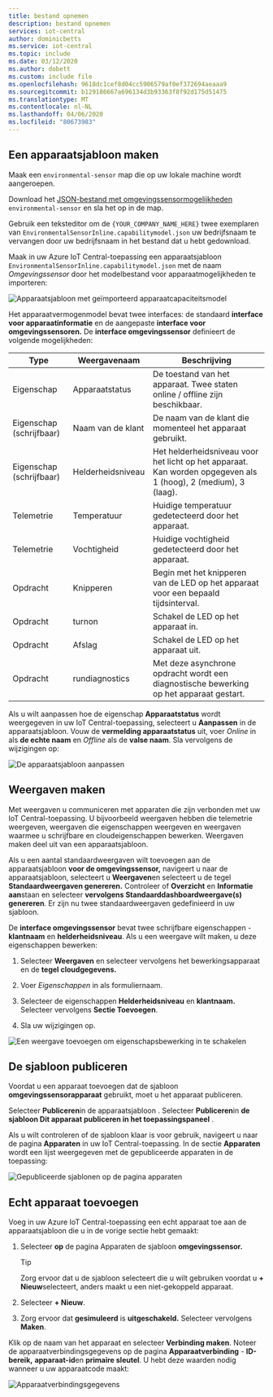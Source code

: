 ```yaml
---
title: bestand opnemen
description: bestand opnemen
services: iot-central
author: dominicbetts
ms.service: iot-central
ms.topic: include
ms.date: 03/12/2020
ms.author: dobett
ms.custom: include file
ms.openlocfilehash: 9618dc1cef8d04cc5906579af0ef372694aeaaa9
ms.sourcegitcommit: b129186667a696134d3b93363f8f92d175d51475
ms.translationtype: MT
ms.contentlocale: nl-NL
ms.lasthandoff: 04/06/2020
ms.locfileid: "80673983"
---
```

## <a name="create-a-device-template"></a>Een apparaatsjabloon maken

Maak een `environmental-sensor` map die op uw lokale machine wordt aangeroepen.

Download het [JSON-bestand met omgevingssensormogelijkheden](https://raw.githubusercontent.com/Azure/IoTPlugandPlay/master/samples/EnvironmentalSensorInline.capabilitymodel.json) `environmental-sensor` en sla het op in de map.

Gebruik een teksteditor om de `{YOUR_COMPANY_NAME_HERE}` twee exemplaren van `EnvironmentalSensorInline.capabilitymodel.json` uw bedrijfsnaam te vervangen door uw bedrijfsnaam in het bestand dat u hebt gedownload.

Maak in uw Azure IoT Central-toepassing een apparaatsjabloon `EnvironmentalSensorInline.capabilitymodel.json` met de naam *Omgevingssensor* door het modelbestand voor apparaatmogelijkheden te importeren:

![Apparaatsjabloon met geïmporteerd apparaatcapaciteitsmodel](./media/iot-central-add-environmental-sensor/device-template.png)

Het apparaatvermogenmodel bevat twee interfaces: de standaard **interface voor apparaatinformatie** en de aangepaste **interface voor omgevingssensoren.** De **interface omgevingssensor** definieert de volgende mogelijkheden:

| Type | Weergavenaam | Beschrijving |
| ---- | ------------ | ----------- |
| Eigenschap | Apparaatstatus     | De toestand van het apparaat. Twee staten online / offline zijn beschikbaar. |
| Eigenschap (schrijfbaar) | Naam van de klant    | De naam van de klant die momenteel het apparaat gebruikt. |
| Eigenschap (schrijfbaar) | Helderheidsniveau | Het helderheidsniveau voor het licht op het apparaat. Kan worden opgegeven als 1 (hoog), 2 (medium), 3 (laag). |
| Telemetrie | Temperatuur | Huidige temperatuur gedetecteerd door het apparaat. |
| Telemetrie | Vochtigheid    | Huidige vochtigheid gedetecteerd door het apparaat. |
| Opdracht | Knipperen          | Begin met het knipperen van de LED op het apparaat voor een bepaald tijdsinterval. |
| Opdracht | turnon         | Schakel de LED op het apparaat in. |
| Opdracht | Afslag        | Schakel de LED op het apparaat uit. |
| Opdracht | rundiagnostics | Met deze asynchrone opdracht wordt een diagnostische bewerking op het apparaat gestart. |

Als u wilt aanpassen hoe de eigenschap **Apparaatstatus** wordt weergegeven in uw IoT Central-toepassing, selecteert u **Aanpassen** in de apparaatsjabloon. Vouw de **vermelding apparaatstatus** uit, voer _Online_ in als **de echte naam** en _Offline_ als de **valse naam**. Sla vervolgens de wijzigingen op:

![De apparaatsjabloon aanpassen](./media/iot-central-add-environmental-sensor/customize-template.png)

## <a name="create-views"></a>Weergaven maken

Met weergaven u communiceren met apparaten die zijn verbonden met uw IoT Central-toepassing. U bijvoorbeeld weergaven hebben die telemetrie weergeven, weergaven die eigenschappen weergeven en weergaven waarmee u schrijfbare en cloudeigenschappen bewerken. Weergaven maken deel uit van een apparaatsjabloon.

Als u een aantal standaardweergaven wilt toevoegen aan de apparaatsjabloon **voor de omgevingssensor,** navigeert u naar de apparaatsjabloon, selecteert u **Weergaven**en selecteert u de tegel **Standaardweergaven genereren.** Controleer of **Overzicht** en **Informatie** **aan**staan en selecteer **vervolgens Standaarddashboardweergave(s) genereren**. Er zijn nu twee standaardweergaven gedefinieerd in uw sjabloon.

De **interface omgevingssensor** bevat twee schrijfbare eigenschappen - **klantnaam** en **helderheidsniveau**. Als u een weergave wilt maken, u deze eigenschappen bewerken:

1. Selecteer **Weergaven** en selecteer vervolgens het bewerkingsapparaat en de **tegel cloudgegevens.**

1. Voer _Eigenschappen_ in als formuliernaam.

1. Selecteer de eigenschappen **Helderheidsniveau** en **klantnaam.** Selecteer vervolgens **Sectie Toevoegen**.

1. Sla uw wijzigingen op.

![Een weergave toevoegen om eigenschapsbewerking in te schakelen](./media/iot-central-add-environmental-sensor/properties-view.png)

## <a name="publish-the-template"></a>De sjabloon publiceren

Voordat u een apparaat toevoegen dat de sjabloon **omgevingssensorapparaat** gebruikt, moet u het apparaat publiceren.

Selecteer **Publiceren**in de apparaatsjabloon . Selecteer **Publiceren**in **de sjabloon Dit apparaat publiceren in het toepassingspaneel** .

Als u wilt controleren of de sjabloon klaar is voor gebruik, navigeert u naar de pagina **Apparaten** in uw IoT Central-toepassing. In de sectie **Apparaten** wordt een lijst weergegeven met de gepubliceerde apparaten in de toepassing:

![Gepubliceerde sjablonen op de pagina apparaten](./media/iot-central-add-environmental-sensor/published-templates.png)

## <a name="add-a-real-device"></a>Echt apparaat toevoegen

Voeg in uw Azure IoT Central-toepassing een echt apparaat toe aan de apparaatsjabloon die u in de vorige sectie hebt gemaakt:

1. Selecteer **op** de pagina Apparaten de sjabloon **omgevingssensor.**

    > [!TIP]
    > Zorg ervoor dat u de sjabloon selecteert die u wilt gebruiken voordat u **+ Nieuw**selecteert, anders maakt u een niet-gekoppeld apparaat.

1. Selecteer **+ Nieuw**.

1. Zorg ervoor dat **gesimuleerd** is **uitgeschakeld.** Selecteer vervolgens **Maken**.

Klik op de naam van het apparaat en selecteer **Verbinding maken**. Noteer de apparaatverbindingsgegevens op de pagina **Apparaatverbinding** - **ID-bereik,** **apparaat-id**en **primaire sleutel**. U hebt deze waarden nodig wanneer u uw apparaatcode maakt:

![Apparaatverbindingsgegevens](./media/iot-central-add-environmental-sensor/device-connection.png)
